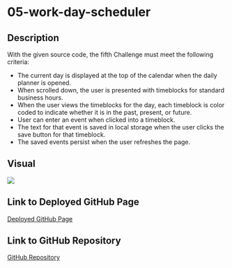 # 05-work-day-scheduler

## Description
With the given source code, the fifth Challenge must meet the following criteria:
<ul>
  <li>The current day is displayed at the top of the calendar when the daily planner is opened.</li>
  <li>When scrolled down, the user is presented with timeblocks for standard business hours.</li>
  <li>When the user views the timeblocks for the day, each timeblock is color coded to indicate whether it is in the past, present, or future.</li>
  <li>User can enter an event when clicked into a timeblock.</li>
  <li>The text for that event is saved in local storage when the user clicks the save button for that timeblock.</li>
  <li>The saved events persist when the user refreshes the page.</li>
</ul>

## Visual
<img src="https://user-images.githubusercontent.com/108188990/183734570-25640f84-2a47-4a45-bfe2-5003fc7dc0a1.png">

## Link to Deployed GitHub Page
<a href="https://brianchoix31.github.io/05-work-day-scheduler/">Deployed GitHub Page</a>

## Link to GitHub Repository
<a href="https://github.com/brianchoix31/05-work-day-scheduler">GitHub Repository</a>

